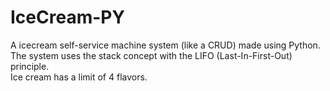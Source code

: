 # IceCream-PY
A icecream self-service machine system (like a CRUD) made using Python.<br>
The system uses the stack concept with the LIFO (Last-In-First-Out) principle.<br>
Ice cream has a limit of 4 flavors.<br><br>


